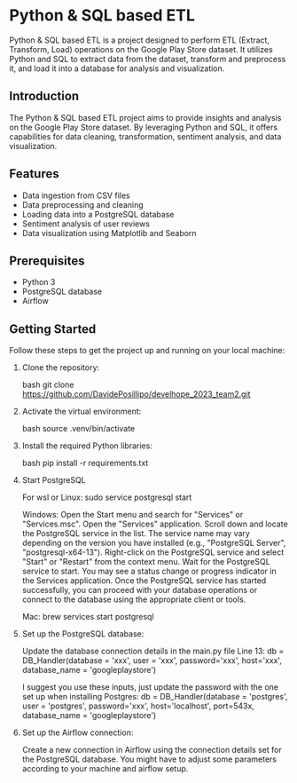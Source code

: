 # Python & SQL based ETL

Python & SQL based ETL is a project designed to perform ETL (Extract, Transform, Load) operations on the Google Play Store dataset. It utilizes Python and SQL to extract data from the dataset, transform and preprocess it, and load it into a database for analysis and visualization.

## Introduction

The Python & SQL based ETL project aims to provide insights and analysis on the Google Play Store dataset. By leveraging Python and SQL, it offers capabilities for data cleaning, transformation, sentiment analysis, and data visualization.

## Features

- Data ingestion from CSV files
- Data preprocessing and cleaning
- Loading data into a PostgreSQL database
- Sentiment analysis of user reviews
- Data visualization using Matplotlib and Seaborn

## Prerequisites

- Python 3
- PostgreSQL database
- Airflow

## Getting Started

Follow these steps to get the project up and running on your local machine:

1. Clone the repository:

   bash
   git clone https://github.com/DavidePosillipo/develhope_2023_team2.git

2. Activate the virtual environment:

   bash
   source .venv/bin/activate

3. Install the required Python libraries:

    bash
    pip install -r requirements.txt

4. Start PostgreSQL

   For wsl or Linux:
   sudo service postgresql start

   Windows:
   Open the Start menu and search for "Services" or "Services.msc".
   Open the "Services" application.
   Scroll down and locate the PostgreSQL service in the list. The service name may vary depending on the version you have installed (e.g., "PostgreSQL Server", "postgresql-x64-13").
   Right-click on the PostgreSQL service and select "Start" or "Restart" from the context menu.
   Wait for the PostgreSQL service to start. You may see a status change or progress indicator in the Services application.
   Once the PostgreSQL service has started successfully, you can proceed with your database operations or connect to the database using the appropriate client or tools.

   Mac:
   brew services start postgresql
   
5. Set up the PostgreSQL database:

   Update the database connection details in the main.py file Line 13:
   db = DB_Handler(database = 'xxx', user = 'xxx', password='xxx', host='xxx', database_name = 'googleplaystore')

   I suggest you use these inputs, just update the password with the one set up when installing Postgres:
   db = DB_Handler(database = 'postgres', user = 'postgres', password='xxx', host='localhost', port=543x, database_name = 'googleplaystore')

6. Set up the Airflow connection:

   Create a new connection in Airflow using the connection details set for the PostgreSQL database.
   You might have to adjust some parameters according to your machine and airflow setup.